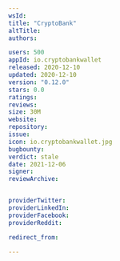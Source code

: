 ```yaml
---
wsId: 
title: "CryptoBank"
altTitle: 
authors:

users: 500
appId: io.cryptobankwallet
released: 2020-12-10
updated: 2020-12-10
version: "0.12.0"
stars: 0.0
ratings: 
reviews: 
size: 30M
website: 
repository: 
issue: 
icon: io.cryptobankwallet.jpg
bugbounty: 
verdict: stale
date: 2021-12-06
signer: 
reviewArchive:


providerTwitter: 
providerLinkedIn: 
providerFacebook: 
providerReddit: 

redirect_from:

---
```




